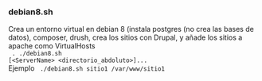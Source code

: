 ### debian8.sh
Crea un entorno virtual en debian 8 (instala postgres (no crea las bases de datos), composer, drush, crea los sitios con Drupal, y añade los sitios a apache como VirtualHosts <br>
<code> . ./debian8.sh [\<ServerName> \<directorio_abdoluto>]... </code> <br>
Ejemplo
<code> ./debian8.sh sitio1 /var/www/sitio1 </code> <br>
